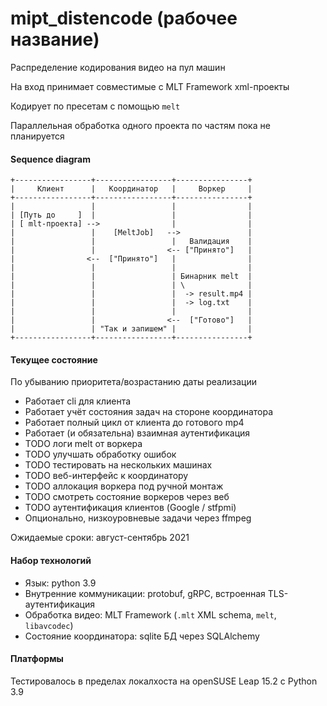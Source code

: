 # mipt_distencode (рабочее название)

Распределение кодирования видео на пул машин

На вход принимает совместимые с MLT Framework xml-проекты

Кодирует по пресетам с помощью `melt`

Параллельная обработка одного проекта по частям пока не планируется

#### Sequence diagram

```
+-----------------+-----------------+----------------+
|     Клиент      |   Координатор   |     Воркер     |
+-----------------+-----------------+----------------+
|                 |                 |                |
| [Путь до     ]  |                 |                |
| [ mlt-проекта] -->                |                |
|                 |    [MeltJob]   -->               |
|                 |                 |   Валидация    |
|                 |                <-- ["Принято"]   |
|                <--  ["Принято"]   |                |
|                 |                 |                |
|                 |                 | Бинарник melt  |
|                 |                 | \              |
|                 |                 |  -> result.mp4 |
|                 |                 |  -> log.txt    |
|                 |                 |                |
|                 |                <--  ["Готово"]   |
|                 | "Так и запишем" |                |
+-----------------+-----------------+----------------+
```

#### Текущее состояние

По убыванию приоритета/возрастанию даты реализации

- Работает cli для клиента
- Работает учёт состояния задач на стороне координатора
- Работает полный цикл от клиента до готового mp4
- Работает (и обязательна) взаимная аутентификация
- TODO логи melt от воркера
- TODO улучшать обработку ошибок
- TODO тестировать на нескольких машинах
- TODO веб-интерфейс к координатору
- TODO аллокация воркера под ручной монтаж
- TODO смотреть состояние воркеров через веб
- TODO аутентификация клиентов (Google / stfpmi)
- Опционально, низкоуровневые задачи через ffmpeg

Ожидаемые сроки: август-сентябрь 2021

#### Набор технологий

- Язык: python 3.9
- Внутренние коммуникации: protobuf, gRPC, встроенная TLS-аутентификация
- Обработка видео: MLT Framework (`.mlt` XML schema, `melt`, `libavcodec`)
- Состояние координатора: sqlite БД через SQLAlchemy

#### Платформы

Тестировалось в пределах локалхоста на openSUSE Leap 15.2 с Python 3.9
